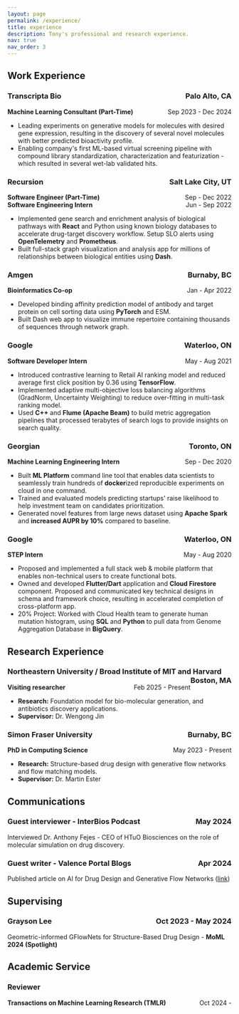 ```yaml
---
layout: page
permalink: /experience/
title: experience
description: Tony's professional and research experience.
nav: true
nav_order: 3
---
```


## Work Experience

### Transcripta Bio <span style="float: right;">Palo Alto, CA</span>
**Machine Learning Consultant (Part-Time)** <span style="float: right;">Sep 2023 - Dec 2024</span>
- Leading experiments on generative models for molecules with desired gene expression, resulting in the discovery of several novel molecules with better predicted bioactivity profile.
- Enabling company's first ML-based virtual screening pipeline with compound library standardization, characterization and featurization - which resulted in several wet-lab validated hits.

### Recursion <span style="float: right;">Salt Lake City, UT</span>
**Software Engineer (Part-Time)** <span style="float: right;">Sep - Dec 2022</span>  
**Software Engineering Intern** <span style="float: right;">Jun - Sep 2022</span>
- Implemented gene search and enrichment analysis of biological pathways with **React** and Python using known biology databases to accelerate drug-target discovery workflow. Setup SLO alerts using **OpenTelemetry** and **Prometheus**.
- Built full-stack graph visualization and analysis app for millions of relationships between biological entities using **Dash**.

### Amgen <span style="float: right;">Burnaby, BC</span>
**Bioinformatics Co-op** <span style="float: right;">Jan - Apr 2022</span>
- Developed binding affinity prediction model of antibody and target protein on cell sorting data using **PyTorch** and ESM.
- Built Dash web app to visualize immune repertoire containing thousands of sequences through network graph.

### Google <span style="float: right;">Waterloo, ON</span>
**Software Developer Intern** <span style="float: right;">May - Aug 2021</span>
- Introduced contrastive learning to Retail AI ranking model and reduced average first click position by 0.36 using **TensorFlow**.
- Implemented adaptive multi-objective loss balancing algorithms (GradNorm, Uncertainty Weighting) to reduce over-fitting in multi-task ranking model.
- Used **C++** and **Flume (Apache Beam)** to build metric aggregation pipelines that processed terabytes of search logs to provide insights on search quality.

### Georgian <span style="float: right;">Toronto, ON</span>
**Machine Learning Engineering Intern** <span style="float: right;">Sep - Dec 2020</span>
- Built **ML Platform** command line tool that enables data scientists to seamlessly train hundreds of **docker**ized reproducible experiments on cloud in one command.
- Trained and evaluated models predicting startups' raise likelihood to help investment team on candidates prioritization.
- Generated novel features from large news dataset using **Apache Spark** and **increased AUPR by 10%** compared to baseline.

### Google <span style="float: right;">Waterloo, ON</span>
**STEP Intern** <span style="float: right;">May - Aug 2020</span>
- Proposed and implemented a full stack web & mobile platform that enables non-technical users to create functional bots.
- Owned and developed **Flutter/Dart** application and **Cloud Firestore** component. Proposed and communicated key technical designs in schema and framework choice, resulting in accelerated completion of cross-platform app.
- 20% Project: Worked with Cloud Health team to generate human mutation histogram, using **SQL** and **Python** to pull data from Genome Aggregation Database in **BigQuery**.

## Research Experience

### Northeastern University / Broad Institute of MIT and Harvard <span style="float: right;">Boston, MA</span>
**Visiting researcher** <span style="float: right;">Feb 2025 - Present</span>
- **Research:** Foundation model for bio-molecular generation, and antibiotics discovery applications.
- **Supervisor:** Dr. Wengong Jin

### Simon Fraser University <span style="float: right;">Burnaby, BC</span>
**PhD in Computing Science** <span style="float: right;">May 2023 - Present</span>
- **Research:** Structure-based drug design with generative flow networks and flow matching models.
- **Supervisor:** Dr. Martin Ester

## Communications

### Guest interviewer - InterBios Podcast <span style="float: right;">May 2024</span>
Interviewed Dr. Anthony Fejes - CEO of HTuO Biosciences on the role of molecular simulation on drug discovery.

### Guest writer - Valence Portal Blogs <span style="float: right;">Apr 2024</span>
Published article on AI for Drug Design and Generative Flow Networks ([link](https://portal.valencelabs.com/blogs/post/mle-is-not-all-you-need-for-structure-based-drug-design-N2BmutTw8mMj34K))

## Supervising

### Grayson Lee <span style="float: right;">Oct 2023 - May 2024</span>
Geometric-informed GFlowNets for Structure-Based Drug Design - **MoML 2024 (Spotlight)**

## Academic Service

### Reviewer
**Transactions on Machine Learning Research (TMLR)** <span style="float: right;">Oct 2024 - </span> 